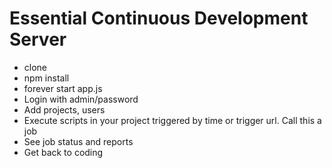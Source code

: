 # Essential Continuous Development Server

- clone
- npm install
- forever start app.js
- Login with admin/password
- Add projects, users
- Execute scripts in your project triggered by time or trigger url. Call this a job
- See job status and reports
- Get back to coding